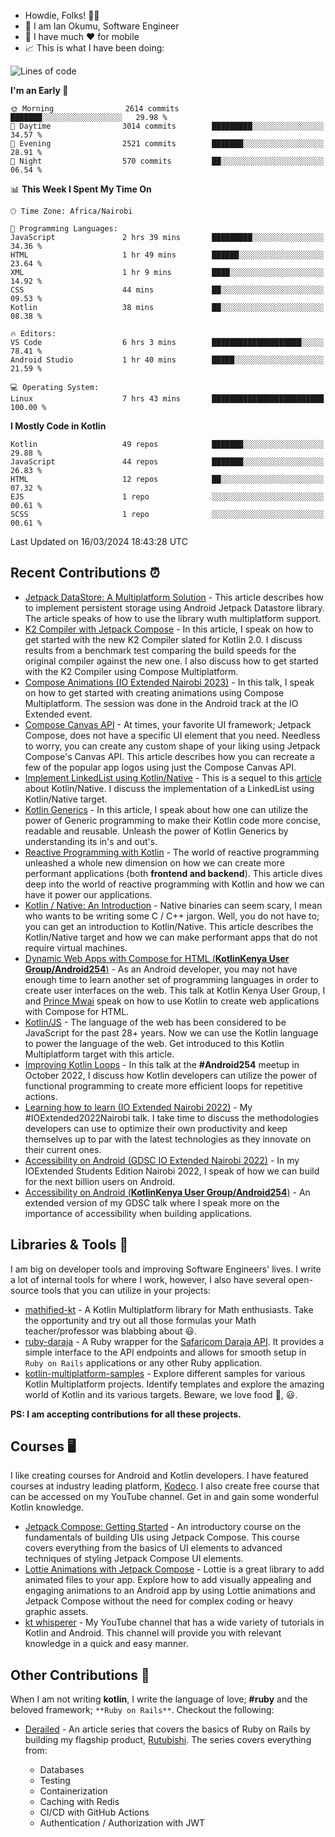 
* Howdie, Folks! 👋🤓
* 🤪 I am Ian Okumu, Software Engineer
* 📱 I have much ❤️ for mobile
* 📈 This is what I have been doing:
  
[//]: # ( <a href="https://otsembo.github.io/OtsemboPortfolio/" style="margin-right:.5%; margin-top=.5%;">)

[//]: # (  <img align="center" src="https://github-readme-stats.vercel.app/api/top-langs/?username=otsembo&layout=compact"  alt="xyz"/>)

[//]: # (</a>)

<!--START_SECTION:waka-->
![Lines of code](https://img.shields.io/badge/From%20Hello%20World%20I%27ve%20Written-7.0%20million%20lines%20of%20code-blue)

**I'm an Early 🐤** 

```text
🌞 Morning                2614 commits        ███████░░░░░░░░░░░░░░░░░░   29.98 % 
🌆 Daytime                3014 commits        █████████░░░░░░░░░░░░░░░░   34.57 % 
🌃 Evening                2521 commits        ███████░░░░░░░░░░░░░░░░░░   28.91 % 
🌙 Night                  570 commits         ██░░░░░░░░░░░░░░░░░░░░░░░   06.54 % 
```


📊 **This Week I Spent My Time On** 

```text
🕑︎ Time Zone: Africa/Nairobi

💬 Programming Languages: 
JavaScript               2 hrs 39 mins       █████████░░░░░░░░░░░░░░░░   34.36 % 
HTML                     1 hr 49 mins        ██████░░░░░░░░░░░░░░░░░░░   23.64 % 
XML                      1 hr 9 mins         ████░░░░░░░░░░░░░░░░░░░░░   14.92 % 
CSS                      44 mins             ██░░░░░░░░░░░░░░░░░░░░░░░   09.53 % 
Kotlin                   38 mins             ██░░░░░░░░░░░░░░░░░░░░░░░   08.38 % 

🔥 Editors: 
VS Code                  6 hrs 3 mins        ████████████████████░░░░░   78.41 % 
Android Studio           1 hr 40 mins        █████░░░░░░░░░░░░░░░░░░░░   21.59 % 

💻 Operating System: 
Linux                    7 hrs 43 mins       █████████████████████████   100.00 % 
```

**I Mostly Code in Kotlin** 

```text
Kotlin                   49 repos            ███████░░░░░░░░░░░░░░░░░░   29.88 % 
JavaScript               44 repos            ███████░░░░░░░░░░░░░░░░░░   26.83 % 
HTML                     12 repos            ██░░░░░░░░░░░░░░░░░░░░░░░   07.32 % 
EJS                      1 repo              ░░░░░░░░░░░░░░░░░░░░░░░░░   00.61 % 
SCSS                     1 repo              ░░░░░░░░░░░░░░░░░░░░░░░░░   00.61 % 
```




 Last Updated on 16/03/2024 18:43:28 UTC
<!--END_SECTION:waka-->

## Recent Contributions :alarm_clock:
- [Jetpack DataStore: A Multiplatform Solution](https://otsembo.hashnode.dev/jetpack-datastore-a-multiplatform-solution) - This article describes how to implement persistent storage using Android Jetpack Datastore library. The article speaks of how to use the library wuth multiplatform support.
- [K2 Compiler with Jetpack Compose](https://otsembo.hashnode.dev/k2-compiler-chronicles-jetpack-compose) - In this article, I speak on how to get started with the new K2 Compiler slated for Kotlin 2.0. I discuss results from a benchmark test comparing the build speeds for the original compiler against the new one. I also discuss how to get started with the K2 Compiler using Compose Multiplatform.
- [Compose Animations (IO Extended Nairobi 2023)](https://sessionize.com/ian-okumu/) - In this talk, I speak on how to get started with creating animations using Compose Multiplatform. The session was done in the Android track at the IO Extended event.
- [Compose Canvas API](https://otsembo.hashnode.dev/compose-canvas-api) - At times, your favorite UI framework; Jetpack Compose, does not have a specific UI element that you need. Needless to worry, you can create any custom shape of your liking using Jetpack Compose's Canvas API. This article describes how you can recreate a few of the popular app logos using just the Compose Canvas API.
- [Implement LinkedList using Kotlin/Native](https://otsembo.hashnode.dev/implement-a-linkedlist-using-kotlinnative) - This is a sequel to this [article](https://otsembo.hashnode.dev/kotlin-native-an-introduction) about Kotlin/Native. I discuss the implementation of a LinkedList using Kotlin/Native target.
- [Kotlin Generics](https://otsembo.hashnode.dev/getting-more-concise-with-kotlin-generics) - In this article, I speak about how one can utilize the power of Generic programming to make their Kotlin code more concise, readable and reusable. Unleash the power of Kotlin Generics by understanding its in's and out's.
- [Reactive Programming with Kotlin](https://otsembo.hashnode.dev/reactive-programming-with-kotlin) - The world of reactive programming unleashed a whole new dimension on how we can create more performant applications (both **frontend and backend**). This article dives deep into the world of reactive programming with Kotlin and how we can have it power our applications.
- [Kotlin / Native: An Introduction](https://otsembo.hashnode.dev/kotlin-native-an-introduction) - Native binaries can seem scary, I mean who wants to be writing some C / C++ jargon. Well, you do not have to; you can get an introduction to Kotlin/Native. This article describes the Kotlin/Native target and how we can make performant apps that do not require virtual machines.
- [Dynamic Web Apps with Compose for HTML (**KotlinKenya User Group/Android254**)](https://twitter.com/254androiddevs/status/1649713512858501123) - As an Android developer, you may not have enough time to learn another set of programming languages in order to create user interfaces on the web. This talk at Kotlin Kenya User Group, I and [Prince Mwai](https://github.com/prince475) speak on how to use Kotlin to create web applications with Compose for HTML.
- [Kotlin/JS](https://medium.com/@okumu.otsembo/kotlin-js-magic-awaits-e69dfd7b3deb) - The language of the web has been considered to be JavaScript for the past 28+ years. Now we can use the Kotlin language to power the language of the web. Get introduced to this Kotlin Multiplatform target with this article.
- [Improving Kotlin Loops](https://www.linkedin.com/posts/annunziatakinya_android254-kotlinkenya-activity-6986233662841237504-rELY?utm_source=share&utm_medium=member_desktop) - In this talk at the **#Android254** meetup in October 2022, I discuss how Kotlin developers can utilize the power of functional programming to create more efficient loops for repetitive actions.
- [Learning how to learn (IO Extended Nairobi 2022)](https://sessionize.com/ian-okumu/) - My #IOExtended2022Nairobi talk. I take time to discuss the methodologies developers can use to optimize their own productivity and keep themselves up to par with the latest technologies as they innovate on their current ones.
- [Accessibility on Android (GDSC IO Extended Nairobi 2022)](https://sessionize.com/ian-okumu/) - In my IOExtended Students Edition Nairobi 2022, I speak of how we can build for the next billion users on Android.
- [Accessibility on Android (**KotlinKenya User Group/Android254**)](https://twitter.com/254androiddevs) - An extended version of my GDSC talk where I speak more on the importance of accessibility when building applications.

## Libraries & Tools :hammer:
I am big on developer tools and improving Software Engineers' lives. I write a lot of internal tools for where I work, however, I also have several open-source tools that you can utilize in your projects:

- [mathified-kt](https://github.com/otsembo/mathified-kt) - A Kotlin Multiplatform library for Math enthusiasts. Take the opportunity and try out all those formulas your Math teacher/professor was blabbing about :smiley:.
- [ruby-daraja](https://github.com/otsembo/ruby-daraja) - A Ruby wrapper for the [Safaricom Daraja API](https://developer.safaricom.co.ke). It provides a simple interface to the API endpoints and allows for smooth setup in `Ruby on Rails` applications or any other Ruby application.
- [kotlin-multiplatform-samples](https://github.com/rutubishi/kotlin-multiplatform-samples) - Explore different samples for various Kotlin Multiplatform projects. Identify templates and explore the amazing world of Kotlin and its various targets. Beware, we love food :fries:, :smiley:.

**PS: I am accepting contributions for all these projects.**

## Courses 🖥️
I like creating courses for Android and Kotlin developers. I have featured courses at industry leading platform, [Kodeco](https://kodeco.com). I also create free course that can be accessed on my YouTube channel. Get in and gain some wonderful Kotlin knowledge.

- [Jetpack Compose: Getting Started](https://www.kodeco.com/38708142-jetpack-compose-getting-started) -  An introductory course on the fundamentals of building UIs using Jetpack Compose. This course covers everything from the basics of UI elements to advanced techniques of styling Jetpack Compose UI elements.
- [Lottie Animations with Jetpack Compose](https://academy.droidcon.com/course/lottie-animations-in-android-jetpack-compose) - Lottie is a great library to add animated files to your app. Explore how to add visually appealing and engaging animations to an Android app by using Lottie animations and Jetpack Compose without the need for complex coding or heavy graphic assets. 
- [kt whisperer](https://www.youtube.com/@kt_whisperer) - My YouTube channel that has a wide variety of tutorials in Kotlin and Android. This channel will provide you with relevant knowledge in a quick and easy manner.

## Other Contributions :bookmark:

When I am not writing **kotlin**, I write the language of love; **#ruby** and the beloved framework; `**Ruby on Rails**`. Checkout the following:

- [Derailed](https://medium.com/@okumu.otsembo/list/derailed-57327fb5a34c) - An article series that covers the basics of Ruby on Rails by building my flagship product, [Rutubishi](https://github.com/rutubishi). The series covers everything from:
  
  - Databases
  - Testing
  - Containerization
  - Caching with Redis
  - CI/CD with GitHub Actions
  - Authentication / Authorization with JWT

<!---
otsembo/otsembo is a ✨ special ✨ repository because its `README.md` (this file) appears on your GitHub profile.
You can click the Preview link to take a look at your changes.
--->
